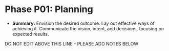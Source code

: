 # Phase P01: Planning

* **Summary:** Envision the desired outcome. Lay out effective ways of achieving it. Communicate the vision, intent, and decisions, focusing on expected results.

DO NOT EDIT ABOVE THIS LINE - PLEASE ADD NOTES BELOW